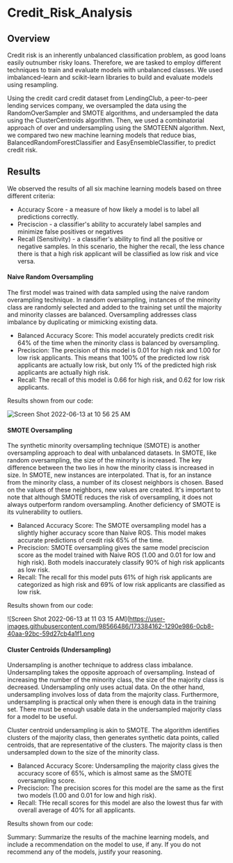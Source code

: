 # Credit_Risk_Analysis

## Overview

Credit risk is an inherently unbalanced classification problem, as good loans easily outnumber risky loans. Therefore, we are tasked to employ different techniques to train and evaluate models with unbalanced classes. We used imbalanced-learn and scikit-learn libraries to build and evaluate models using resampling.

Using the credit card credit dataset from LendingClub, a peer-to-peer lending services company, we oversampled the data using the RandomOverSampler and SMOTE algorithms, and undersampled the data using the ClusterCentroids algorithm. Then, we used a combinatorial approach of over and undersampling using the SMOTEENN algorithm. Next, we compared two new machine learning models that reduce bias, BalancedRandomForestClassifier and EasyEnsembleClassifier, to predict credit risk. 


## Results

We observed the results of all six machine learning models based on three different criteria:

* Accuracy Score - a measure of how likely a model is to label all predictions correctly.
* Preciscion - a classifier's ability to accurately label samples and minimize false positives or negatives
* Recall (Sensitivity) - a classifier's ability to find all the positive or negative samples. In this scenario, the higher the recall, the less chance there is that a high risk applicant will be classified as low risk and vice versa.

#### Naive Random Oversampling
The first model was trained with data sampled using the naive random overampling technique. In random oversampling, instances of the minority class are randomly selected and added to the training set until the majority and minority classes are balanced. Oversampling addresses class imbalance by duplicating or mimicking existing data.
* Balanced Accuracy Score: This model accurately predicts credit risk 64% of the time when the minority class is balanced by oversampling.
* Preciscion: The precision of this model is 0.01 for high risk and 1.00 for low risk applicants. This means that 100% of the predicted low risk      
  applicants are actually low risk, but only 1% of the predicted high risk applicants are actually high risk.
* Recall: The recall of this model is 0.66 for high risk, and 0.62 for low risk applicants. 

Results shown from our code:

![Screen Shot 2022-06-13 at 10 56 25 AM](https://user-images.githubusercontent.com/98566486/173382710-65fc307f-73b1-4904-a69e-d5a8c821ea64.png)

#### SMOTE Oversampling
The synthetic minority oversampling technique (SMOTE) is another oversampling approach to deal with unbalanced datasets. In SMOTE, like random oversampling, the size of the minority is increased. The key difference between the two lies in how the minority class is increased in size. In SMOTE, new instances are interpolated. That is, for an instance from the minority class, a number of its closest neighbors is chosen. Based on the values of these neighbors, new values are created. It's important to note that although SMOTE reduces the risk of oversampling, it does not always outperform random oversampling. Another deficiency of SMOTE is its vulnerability to outliers.

* Balanced Accuracy Score: The SMOTE oversampling model has a slightly higher accuracy score than Naive ROS. This model makes accurate predictions of credit risk 65% of the time.
* Preciscion: SMOTE oversampling gives the same model preciscion score as the model trained with Naive ROS (1.00 and 0.01 for low and high risk). Both models inaccurately classify 90% of high risk applicants as low risk.
* Recall: The recall for this model puts 61% of high risk applicants are categorized as high risk and 69% of low risk applicants are classified as low risk.

Results shown from our code:

![Screen Shot 2022-06-13 at 11 03 15 AM](https://user-images.githubusercontent.com/98566486/173384162-1290e986-0cb8-40aa-92bc-59d27cb4a1f1.png

#### Cluster Centroids (Undersampling)

Undersampling is another technique to address class imbalance. Undersampling takes the opposite approach of oversampling. Instead of increasing the number of the minority class, the size of the majority class is decreased. Undersampling only uses actual data. On the other hand, undersampling involves loss of data from the majority class. Furthermore, undersampling is practical only when there is enough data in the training set. There must be enough usable data in the undersampled majority class for a model to be useful.

Cluster centroid undersampling is akin to SMOTE. The algorithm identifies clusters of the majority class, then generates synthetic data points, called centroids, that are representative of the clusters. The majority class is then undersampled down to the size of the minority class.

* Balanced Accuracy Score: Undersampling the majority class gives the accuracy score of 65%, which is almost same as the SMOTE oversampling score.
* Preciscion: The precision scores for this model are the same as the first two models (1.00 and 0.01 for low and high risk).
* Recall: THe recall scores for this model are also the lowest thus far with overall average of 40% for all applicants. 

Results shown from our code:




Summary: Summarize the results of the machine learning models, and include a recommendation on the model to use, if any. If you do not recommend any of the models, justify your reasoning.
